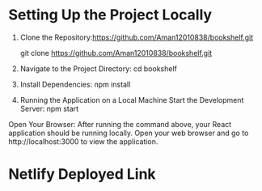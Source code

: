 # Setting Up the Project Locally

1. Clone the Repository:https://github.com/Aman12010838/bookshelf.git

   git clone https://github.com/Aman12010838/bookshelf.git

2. Navigate to the Project Directory:
   cd bookshelf

3. Install Dependencies:
   npm install

4. Running the Application on a Local Machine Start the Development Server:
   npm start

Open Your Browser:
After running the command above, your React application should be running locally. Open your web browser and go to http://localhost:3000 to view the application.


# Netlify Deployed Link 
